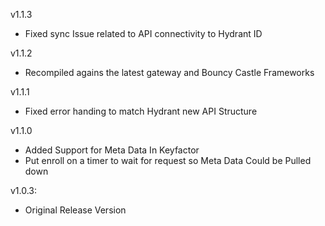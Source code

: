v1.1.3
- Fixed sync Issue related to API connectivity to Hydrant ID
  
v1.1.2
- Recompiled agains the latest gateway and Bouncy Castle Frameworks
  
v1.1.1
- Fixed error handing to match Hydrant new API Structure

v1.1.0
- Added Support for Meta Data In Keyfactor
- Put enroll on a timer to wait for request so Meta Data Could be Pulled down

v1.0.3:
- Original Release Version
